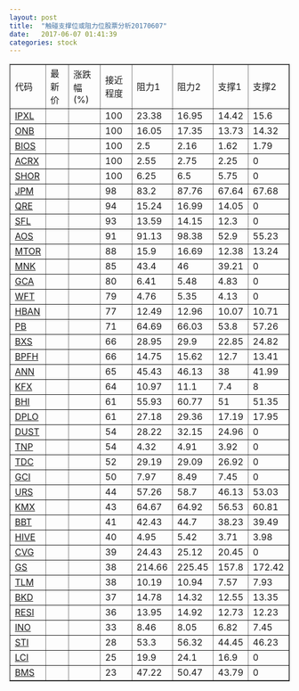 ```yaml
---
layout: post
title:  "触碰支撑位或阻力位股票分析20170607"
date:   2017-06-07 01:41:39
categories: stock
---
```

<script type="text/javascript">
var stockList = []
stockList.push('gb_ipxl');
stockList.push('gb_onb');
stockList.push('gb_bios');
stockList.push('gb_acrx');
stockList.push('gb_shor');
stockList.push('gb_jpm');
stockList.push('gb_qre');
stockList.push('gb_sfl');
stockList.push('gb_aos');
stockList.push('gb_mtor');
stockList.push('gb_mnk');
stockList.push('gb_gca');
stockList.push('gb_wft');
stockList.push('gb_hban');
stockList.push('gb_pb');
stockList.push('gb_bxs');
stockList.push('gb_bpfh');
stockList.push('gb_ann');
stockList.push('gb_kfx');
stockList.push('gb_bhi');
stockList.push('gb_dplo');
stockList.push('gb_dust');
stockList.push('gb_tnp');
stockList.push('gb_tdc');
stockList.push('gb_gci');
stockList.push('gb_urs');
stockList.push('gb_kmx');
stockList.push('gb_bbt');
stockList.push('gb_hive');
stockList.push('gb_cvg');
stockList.push('gb_gs');
stockList.push('gb_tlm');
stockList.push('gb_bkd');
stockList.push('gb_resi');
stockList.push('gb_ino');
stockList.push('gb_sti');
stockList.push('gb_lci');
stockList.push('gb_bms');
</script>
<table border="1">
 <tr>
 <td>代码</td>
 <td>最新价</td>
 <td>涨跌幅(%)</td>
 <td>接近程度</td>
 <td>阻力1</td>
 <td>阻力2</td>
 <td>支撑1</td>
 <td>支撑2</td>
</tr>
  <tr id="ipxl" class="green">
  <td><a href="http://stock.finance.sina.com.cn/usstock/quotes/IPXL.html" target="_blank">IPXL</a></td><td></td><td></td><td>100</td><td>23.38</td><td>16.95</td><td>14.42</td><td>15.6</td></tr>
  <tr id="onb" class="red">
  <td><a href="http://stock.finance.sina.com.cn/usstock/quotes/ONB.html" target="_blank">ONB</a></td><td></td><td></td><td>100</td><td>16.05</td><td>17.35</td><td>13.73</td><td>14.32</td></tr>
  <tr id="bios" class="red">
  <td><a href="http://stock.finance.sina.com.cn/usstock/quotes/BIOS.html" target="_blank">BIOS</a></td><td></td><td></td><td>100</td><td>2.5</td><td>2.16</td><td>1.62</td><td>1.79</td></tr>
  <tr id="acrx" class="red">
  <td><a href="http://stock.finance.sina.com.cn/usstock/quotes/ACRX.html" target="_blank">ACRX</a></td><td></td><td></td><td>100</td><td>2.55</td><td>2.75</td><td>2.25</td><td>0</td></tr>
  <tr id="shor" class="red">
  <td><a href="http://stock.finance.sina.com.cn/usstock/quotes/SHOR.html" target="_blank">SHOR</a></td><td></td><td></td><td>100</td><td>6.25</td><td>6.5</td><td>5.75</td><td>0</td></tr>
  <tr id="jpm" class="red">
  <td><a href="http://stock.finance.sina.com.cn/usstock/quotes/JPM.html" target="_blank">JPM</a></td><td></td><td></td><td>98</td><td>83.2</td><td>87.76</td><td>67.64</td><td>67.68</td></tr>
  <tr id="qre" class="red">
  <td><a href="http://stock.finance.sina.com.cn/usstock/quotes/QRE.html" target="_blank">QRE</a></td><td></td><td></td><td>94</td><td>15.24</td><td>16.99</td><td>14.05</td><td>0</td></tr>
  <tr id="sfl" class="red">
  <td><a href="http://stock.finance.sina.com.cn/usstock/quotes/SFL.html" target="_blank">SFL</a></td><td></td><td></td><td>93</td><td>13.59</td><td>14.15</td><td>12.3</td><td>0</td></tr>
  <tr id="aos" class="green">
  <td><a href="http://stock.finance.sina.com.cn/usstock/quotes/AOS.html" target="_blank">AOS</a></td><td></td><td></td><td>91</td><td>91.13</td><td>98.38</td><td>52.9</td><td>55.23</td></tr>
  <tr id="mtor" class="red">
  <td><a href="http://stock.finance.sina.com.cn/usstock/quotes/MTOR.html" target="_blank">MTOR</a></td><td></td><td></td><td>88</td><td>15.9</td><td>16.69</td><td>12.38</td><td>13.24</td></tr>
  <tr id="mnk" class="green">
  <td><a href="http://stock.finance.sina.com.cn/usstock/quotes/MNK.html" target="_blank">MNK</a></td><td></td><td></td><td>85</td><td>43.4</td><td>46</td><td>39.21</td><td>0</td></tr>
  <tr id="gca" class="green">
  <td><a href="http://stock.finance.sina.com.cn/usstock/quotes/GCA.html" target="_blank">GCA</a></td><td></td><td></td><td>80</td><td>6.41</td><td>5.48</td><td>4.83</td><td>0</td></tr>
  <tr id="wft" class="red">
  <td><a href="http://stock.finance.sina.com.cn/usstock/quotes/WFT.html" target="_blank">WFT</a></td><td></td><td></td><td>79</td><td>4.76</td><td>5.35</td><td>4.13</td><td>0</td></tr>
  <tr id="hban" class="red">
  <td><a href="http://stock.finance.sina.com.cn/usstock/quotes/HBAN.html" target="_blank">HBAN</a></td><td></td><td></td><td>77</td><td>12.49</td><td>12.96</td><td>10.07</td><td>10.71</td></tr>
  <tr id="pb" class="red">
  <td><a href="http://stock.finance.sina.com.cn/usstock/quotes/PB.html" target="_blank">PB</a></td><td></td><td></td><td>71</td><td>64.69</td><td>66.03</td><td>53.8</td><td>57.26</td></tr>
  <tr id="bxs" class="red">
  <td><a href="http://stock.finance.sina.com.cn/usstock/quotes/BXS.html" target="_blank">BXS</a></td><td></td><td></td><td>66</td><td>28.95</td><td>29.9</td><td>22.85</td><td>24.82</td></tr>
  <tr id="bpfh" class="red">
  <td><a href="http://stock.finance.sina.com.cn/usstock/quotes/BPFH.html" target="_blank">BPFH</a></td><td></td><td></td><td>66</td><td>14.75</td><td>15.62</td><td>12.7</td><td>13.41</td></tr>
  <tr id="ann" class="red">
  <td><a href="http://stock.finance.sina.com.cn/usstock/quotes/ANN.html" target="_blank">ANN</a></td><td></td><td></td><td>65</td><td>45.43</td><td>46.13</td><td>38</td><td>41.99</td></tr>
  <tr id="kfx" class="green">
  <td><a href="http://stock.finance.sina.com.cn/usstock/quotes/KFX.html" target="_blank">KFX</a></td><td></td><td></td><td>64</td><td>10.97</td><td>11.1</td><td>7.4</td><td>8</td></tr>
  <tr id="bhi" class="red">
  <td><a href="http://stock.finance.sina.com.cn/usstock/quotes/BHI.html" target="_blank">BHI</a></td><td></td><td></td><td>61</td><td>55.93</td><td>60.77</td><td>51</td><td>51.35</td></tr>
  <tr id="dplo" class="green">
  <td><a href="http://stock.finance.sina.com.cn/usstock/quotes/DPLO.html" target="_blank">DPLO</a></td><td></td><td></td><td>61</td><td>27.18</td><td>29.36</td><td>17.19</td><td>17.95</td></tr>
  <tr id="dust" class="red">
  <td><a href="http://stock.finance.sina.com.cn/usstock/quotes/DUST.html" target="_blank">DUST</a></td><td></td><td></td><td>54</td><td>28.22</td><td>32.15</td><td>24.96</td><td>0</td></tr>
  <tr id="tnp" class="red">
  <td><a href="http://stock.finance.sina.com.cn/usstock/quotes/TNP.html" target="_blank">TNP</a></td><td></td><td></td><td>54</td><td>4.32</td><td>4.91</td><td>3.92</td><td>0</td></tr>
  <tr id="tdc" class="green">
  <td><a href="http://stock.finance.sina.com.cn/usstock/quotes/TDC.html" target="_blank">TDC</a></td><td></td><td></td><td>52</td><td>29.19</td><td>29.09</td><td>26.92</td><td>0</td></tr>
  <tr id="gci" class="red">
  <td><a href="http://stock.finance.sina.com.cn/usstock/quotes/GCI.html" target="_blank">GCI</a></td><td></td><td></td><td>50</td><td>7.97</td><td>8.49</td><td>7.45</td><td>0</td></tr>
  <tr id="urs" class="green">
  <td><a href="http://stock.finance.sina.com.cn/usstock/quotes/URS.html" target="_blank">URS</a></td><td></td><td></td><td>44</td><td>57.26</td><td>58.7</td><td>46.13</td><td>53.03</td></tr>
  <tr id="kmx" class="green">
  <td><a href="http://stock.finance.sina.com.cn/usstock/quotes/KMX.html" target="_blank">KMX</a></td><td></td><td></td><td>43</td><td>64.67</td><td>64.92</td><td>56.53</td><td>60.81</td></tr>
  <tr id="bbt" class="red">
  <td><a href="http://stock.finance.sina.com.cn/usstock/quotes/BBT.html" target="_blank">BBT</a></td><td></td><td></td><td>41</td><td>42.43</td><td>44.7</td><td>38.23</td><td>39.49</td></tr>
  <tr id="hive" class="red">
  <td><a href="http://stock.finance.sina.com.cn/usstock/quotes/HIVE.html" target="_blank">HIVE</a></td><td></td><td></td><td>40</td><td>4.95</td><td>5.42</td><td>3.71</td><td>3.98</td></tr>
  <tr id="cvg" class="red">
  <td><a href="http://stock.finance.sina.com.cn/usstock/quotes/CVG.html" target="_blank">CVG</a></td><td></td><td></td><td>39</td><td>24.43</td><td>25.12</td><td>20.45</td><td>0</td></tr>
  <tr id="gs" class="red">
  <td><a href="http://stock.finance.sina.com.cn/usstock/quotes/GS.html" target="_blank">GS</a></td><td></td><td></td><td>38</td><td>214.66</td><td>225.45</td><td>157.8</td><td>172.42</td></tr>
  <tr id="tlm" class="green">
  <td><a href="http://stock.finance.sina.com.cn/usstock/quotes/TLM.html" target="_blank">TLM</a></td><td></td><td></td><td>38</td><td>10.19</td><td>10.94</td><td>7.57</td><td>7.93</td></tr>
  <tr id="bkd" class="red">
  <td><a href="http://stock.finance.sina.com.cn/usstock/quotes/BKD.html" target="_blank">BKD</a></td><td></td><td></td><td>37</td><td>14.78</td><td>14.32</td><td>12.55</td><td>13.35</td></tr>
  <tr id="resi" class="red">
  <td><a href="http://stock.finance.sina.com.cn/usstock/quotes/RESI.html" target="_blank">RESI</a></td><td></td><td></td><td>36</td><td>13.95</td><td>14.92</td><td>12.73</td><td>12.23</td></tr>
  <tr id="ino" class="green">
  <td><a href="http://stock.finance.sina.com.cn/usstock/quotes/INO.html" target="_blank">INO</a></td><td></td><td></td><td>33</td><td>8.46</td><td>8.05</td><td>6.82</td><td>7.45</td></tr>
  <tr id="sti" class="green">
  <td><a href="http://stock.finance.sina.com.cn/usstock/quotes/STI.html" target="_blank">STI</a></td><td></td><td></td><td>28</td><td>53.3</td><td>56.32</td><td>44.45</td><td>46.23</td></tr>
  <tr id="lci" class="red">
  <td><a href="http://stock.finance.sina.com.cn/usstock/quotes/LCI.html" target="_blank">LCI</a></td><td></td><td></td><td>25</td><td>19.9</td><td>24.1</td><td>16.9</td><td>0</td></tr>
  <tr id="bms" class="green">
  <td><a href="http://stock.finance.sina.com.cn/usstock/quotes/BMS.html" target="_blank">BMS</a></td><td></td><td></td><td>23</td><td>47.22</td><td>50.47</td><td>43.79</td><td>0</td></tr>
</table>
